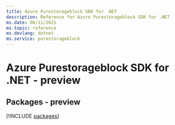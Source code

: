 ```yaml
---
title: Azure Purestorageblock SDK for .NET
description: Reference for Azure Purestorageblock SDK for .NET
ms.date: 06/11/2025
ms.topic: reference
ms.devlang: dotnet
ms.service: purestorageblock
---
```

# Azure Purestorageblock SDK for .NET - preview
## Packages - preview
[!INCLUDE [packages](purestorageblock-index.md)]
